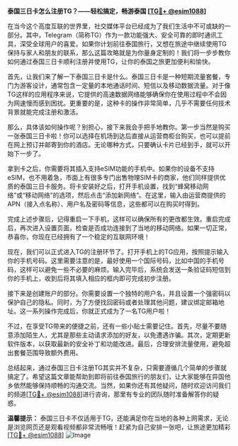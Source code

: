 **泰国三日卡怎么注册TG？——轻松搞定，畅游泰国 [[TG💪+ @esim1088](https://t.me/s/esim1088)]**

在当今这个高度互联的世界里，社交媒体平台已经成为了我们生活中不可或缺的一部分。其中，Telegram（简称TG）作为一款功能强大、安全可靠的即时通讯工具，深受全球用户的喜爱。如果你计划前往泰国旅行，又想在旅途中继续使用TG保持与家人和朋友的联系，那么这篇攻略就是为你量身定制的！我们将一步步教你如何通过泰国三日卡顺利注册并使用TG，让你的泰国之旅更加便利和愉快。

首先，让我们来了解一下泰国三日卡是什么。泰国三日卡是一种短期流量套餐，专门为游客设计，通常包含一定量的本地通话时间、短信以及移动数据流量。对于像TG这样的应用程序来说，它提供的高速数据网络能够确保你在使用过程中不会因为网速慢而感到困扰。更重要的是，这种卡的操作非常简单，几乎不需要任何技术背景就能完成注册和激活。

那么，具体该如何操作呢？别担心，接下来我会手把手地教你。第一步当然是购买一张泰国三日卡啦！你可以选择在机场到达后直接从运营商柜台购买，也可以提前在网上预订并邮寄到你的酒店。无论哪种方式，只要确认卡片已经到手，就可以开始下一步了。

拿到卡之后，你需要将其插入支持eSIM功能的手机中。如果你的设备不支持eSIM，也不用着急，市面上有很多专门出售物理SIM卡的商家，他们同样提供优质的泰国三日卡服务。将卡安装好之后，打开手机设置，找到“蜂窝移动网络”或“移动网络”的选项，然后点击“添加新网络”。在这里，输入由运营商提供的APN（接入点名称）、用户名及密码等信息，这些都可以在购买时得到。

完成上述步骤后，记得重启一下手机，这样可以确保所有的更改都生效。重启完成后，再次进入设置页面，检查是否成功连接到了当地的移动网络。如果一切正常，恭喜你，你现在已经拥有了一个稳定的互联网环境！

现在，我们可以正式进入TG的注册环节了。打开手机上的TG应用，按照提示输入你的手机号码。这里需要注意的是，最好使用一个国际号码，比如中国的手机号码，这样可以避免一些不必要的麻烦。输入完毕后，系统会发送一条验证码短信到你的手机上，收到后将其填入相应的框内即可完成初步注册。

接下来是创建账户的部分。你需要设置一个独特的用户名，并且设置一个强密码以保护自己的隐私。同时，为了方便找回密码或者处理其他问题，建议绑定邮箱地址。这一系列操作完成后，你就正式成为了一名TG用户啦！

不过，在享受TG带来的便捷之前，还有一些小贴士需要记住。首先，尽量不要随意添加陌生人，尤其是那些主动请求添加的好友，以免遭遇诈骗。其次，定期更新软件版本，以获取最新的安全补丁和功能改进。最后，合理安排流量使用，避免超出套餐范围导致额外费用。

总结起来，通过泰国三日卡注册TG其实并不复杂，只需要遵循几个简单的步骤就搞定了。希望这篇文章能帮助到即将前往泰国旅行的朋友们，让大家能够在异国他乡依然能够保持顺畅的沟通交流。当然，如果你还有其他疑问，随时欢迎访问我们的频道[[TG💪+ @esim1088](https://t.me/s/esim1088)]进行咨询，那里有专业的团队随时准备解答你的疑惑。

**温馨提示：** 泰国三日卡不仅适用于TG，还能满足你在当地的各种上网需求，无论是浏览网页还是观看视频都非常流畅哦！赶紧为自己安排一张吧，让旅途更加精彩[[TG💪+ @esim1088](https://t.me/s/esim1088)] ![Image](https://i.postimg.cc/4NQfJmqS/Snipaste-2025-05-13-00-14-12.png)